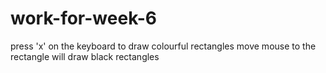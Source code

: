 # work-for-week-6

press 'x' on the keyboard to draw colourful rectangles
move mouse to the rectangle will draw black rectangles
